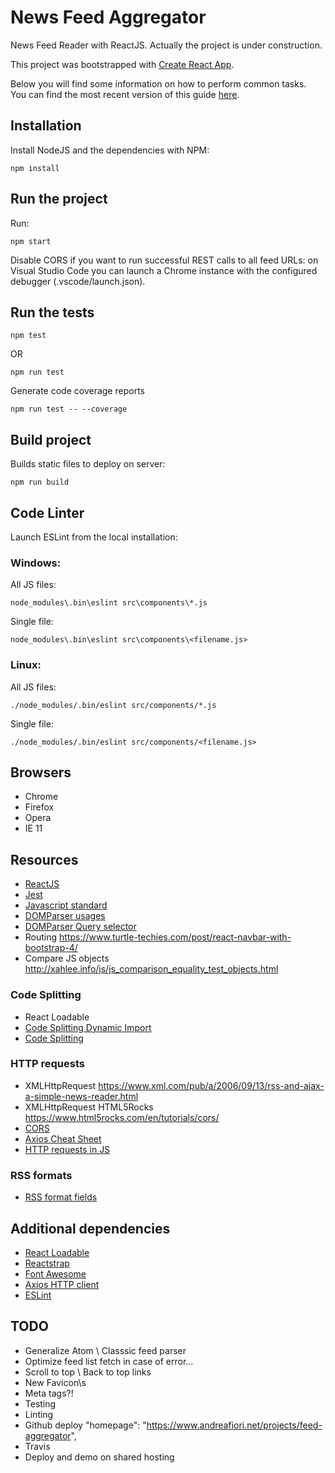 # News Feed Aggregator

News Feed Reader with ReactJS. Actually the project is under construction.

This project was bootstrapped with [Create React App](https://github.com/facebookincubator/create-react-app).

Below you will find some information on how to perform common tasks.<br>
You can find the most recent version of this guide [here](https://github.com/facebookincubator/create-react-app/blob/master/packages/react-scripts/template/README.md).

## Installation

Install NodeJS and the dependencies with NPM:

	npm install

## Run the project

Run:

	npm start

Disable CORS if you want to run successful REST calls to all feed URLs: on Visual Studio Code you can launch a Chrome instance with the configured debugger (.vscode/launch.json).

## Run the tests

	npm test

OR

    npm run test

Generate code coverage reports

    npm run test -- --coverage

## Build project

Builds static files to deploy on server:

	npm run build

## Code Linter

Launch ESLint from the local installation:

### Windows:

All JS files:

	node_modules\.bin\eslint src\components\*.js

Single file:

	node_modules\.bin\eslint src\components\<filename.js>

### Linux:

All JS files:

	./node_modules/.bin/eslint src/components/*.js

Single file:

	./node_modules/.bin/eslint src/components/<filename.js>

## Browsers

- Chrome
- Firefox
- Opera
- IE 11

## Resources

- [ReactJS](https://reactjs.org/)
- [Jest](https://jestjs.io/)
- [Javascript standard](https://standardjs.com/)
- [DOMParser usages](https://github.com/hongkiat/js-rss-reader/blob/master/rss.js)
- [DOMParser Query selector](https://developer.mozilla.org/en-US/docs/Web/API/Element/querySelector)
- Routing https://www.turtle-techies.com/post/react-navbar-with-bootstrap-4/
- Compare JS objects http://xahlee.info/js/js_comparison_equality_test_objects.html
### Code Splitting

- React Loadable
- [Code Splitting Dynamic Import](https://tylermcginnis.com/react-router-code-splitting/)
- [Code Splitting](https://reactjs.org/docs/code-splitting.html)

### HTTP requests

- XMLHttpRequest https://www.xml.com/pub/a/2006/09/13/rss-and-ajax-a-simple-news-reader.html
- XMLHttpRequest HTML5Rocks https://www.html5rocks.com/en/tutorials/cors/
- [CORS](https://en.wikipedia.org/wiki/Cross-origin_resource_sharing)
- [Axios Cheat Sheet](https://kapeli.com/cheat_sheets/Axios.docset/Contents/Resources/Documents/index)
- [HTTP requests in JS](https://medium.freecodecamp.org/here-is-the-most-popular-ways-to-make-an-http-request-in-javascript-954ce8c95aaa)

### RSS formats

- [RSS format fields](https://feedforall.com/rss-fields.htm)

## Additional dependencies

- [React Loadable](https://github.com/jamiebuilds/react-loadable)
- [Reactstrap](https://reactstrap.github.io/)
- [Font Awesome](https://fontawesome.com/)
- [Axios HTTP client](https://github.com/axios/axios)
- [ESLint](https://eslint.org/)

## TODO

- Generalize Atom \ Classsic feed parser
- Optimize feed list fetch in case of error...
- Scroll to top \ Back to top links
- New Favicon\s
- Meta tags?!
- Testing
- Linting
- Github deploy "homepage": "https://www.andreafiori.net/projects/feed-aggregator",
- Travis
- Deploy and demo on shared hosting
